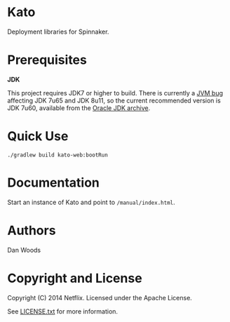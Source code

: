 Kato
===

Deployment libraries for Spinnaker.

Prerequisites
===

**JDK**

This project requires JDK7 or higher to build. There is currently a [JVM bug](https://jira.codehaus.org/browse/GROOVY-6951) affecting JDK 7u65 and JDK 8u11, so the current recommended version is JDK 7u60, available from the [Oracle JDK archive](http://www.oracle.com/technetwork/java/javase/downloads/java-archive-downloads-javase7-521261.html).


Quick Use
===

`./gradlew build kato-web:bootRun`

Documentation
===

Start an instance of Kato and point to `/manual/index.html`.

Authors
===

Dan Woods

Copyright and License
===

Copyright (C) 2014 Netflix. Licensed under the Apache License.

See [LICENSE.txt](https://raw.githubusercontent.com/spinnaker/kato/master/LICENSE.txt) for more information.
